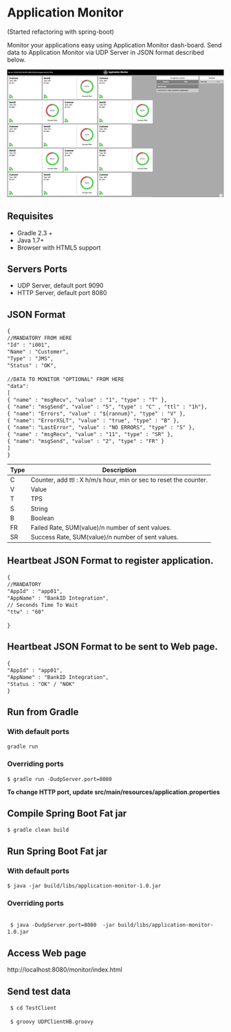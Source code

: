 # Application Monitor

(Started refactoring with spring-boot)

Monitor your applications easy using Application Monitor dash-board.
Send data to Application Monitor via UDP Server in JSON format described below.

![Application Monitor](docs/Application_Monitor.png)

## Requisites

* Gradle 2.3 +
* Java 1.7+
* Browser with HTML5 support

## Servers Ports

* UDP Server, default port 9090
* HTTP Server, default port 8080

## JSON Format

    {
    //MANDATORY FROM HERE
    "Id" : "i001",
    "Name" : "Customer",
    "Type" : "JMS",
    "Status" : "OK",

    //DATA TO MONITOR "OPTIONAL" FROM HERE
    "data":
    [
    { "name" : "msgRecv", "value" : "1", "type" : "T" },
    { "name": "msgSend", "value" : "5", "type" : "C" , "ttl" : "1h"},
    { "name": "Errors", "value" : "${rannum}", "type" : "V" },
    { "name": "ErrorXSLT", "value" : "true", "type" : "B" },
    { "name": "LastError", "value" : "NO ERRORS", "type" : "S" },
    { "name" : "msgRecv", "value" : "11", "type" : "SR" },
    { "name": "msgSend", "value" : "2", "type" : "FR" }
    ]
    }



Type | Description
-----|-------------
C | Counter, add ttl : X h/m/s hour, min or sec to reset the counter.
V | Value
T | TPS
S | String
B | Boolean
FR | Failed Rate, SUM(value)/n number of sent values.
SR | Success Rate, SUM(value)/n number of sent values.




## Heartbeat JSON Format to register application.

    {
    //MANDATORY
    "AppId" : "app01",
    "AppName" : "BankID Integration",
    // Seconds Time To Wait
    "ttw" : "60"

    }

## Heartbeat JSON Format to be sent to Web page.

    {
    "AppId" : "app01",
    "AppName" : "BankID Integration",
    "Status : "OK" / "NOK"    
    }

## Run from Gradle

### With default ports

```
gradle run
```
### Overriding ports

```
$ gradle run -DudpServer.port=8080
```

**To change HTTP port, update src/main/resources/application.properties**

## Compile Spring Boot Fat jar

```
$ gradle clean build
```

## Run Spring Boot Fat jar

### With default ports

```
$ java -jar build/libs/application-monitor-1.0.jar
```

### Overriding ports

```

 $ java -DudpServer.port=8080  -jar build/libs/application-monitor-1.0.jar

```

 ## Access Web page

 http://localhost:8080/monitor/index.html 

 ## Send test data

```
 $ cd TestClient

 $ groovy UDPClientHB.groovy
```
